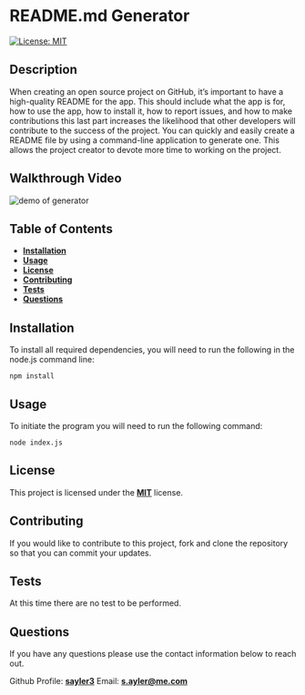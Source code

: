# README.md Generator

[![License: MIT](https://img.shields.io/badge/License-MIT-yellow.svg)](https://opensource.org/licenses/MIT)

## Description

When creating an open source project on GitHub, it’s important to have a high-quality README for the app. This should include what the app is for, how to use the app, how to install it, how to report issues, and how to make contributions this last part increases the likelihood that other developers will contribute to the success of the project. You can quickly and easily create a README file by using a command-line application to generate one. This allows the project creator to devote more time to working on the project.

## Walkthrough Video

![demo of generator](./assets/walkVideo.gif)

## Table of Contents

- [**Installation**](#installation)
- [**Usage**](#usage)
- [**License**](#license)
- [**Contributing**](#contributing)
- [**Tests**](#tests)
- [**Questions**](#questions)

## Installation

To install all required dependencies, you will need to run the following in the node.js command line: 

```
npm install
```

## Usage

To initiate the program you will need to run the following command: 

```
node index.js
```

## License

This project is licensed under the [**MIT**](https://opensource.org/licenses/MIT) license.

## Contributing

If you would like to contribute to this project, fork and clone the repository so that you can commit your updates.

## Tests

At this time there are no test to be performed.

## Questions

If you have any questions please use the contact information below to reach out.

Github Profile: [**sayler3**](https://github.com/sayler3)
Email: **s.ayler@me.com**
